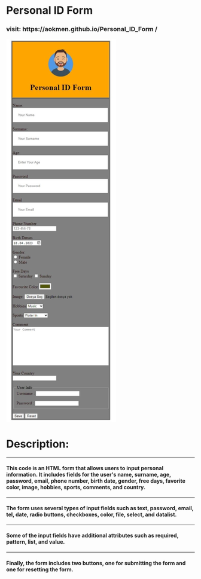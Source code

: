 # Personal ID Form

<h3>visit: https://aokmen.github.io/Personal_ID_Form
/</h3>
<img alt="alt_text" src="./images/img.jpeg"/>

# Description:
---
#### This code is an HTML form that allows users to input personal information. It includes fields for the user's name, surname, age, password, email, phone number, birth date, gender, free days, favorite color, image, hobbies, sports, comments, and country.
---
#### The form uses several types of input fields such as text, password, email, tel, date, radio buttons, checkboxes, color, file, select, and datalist.
---
#### Some of the input fields have additional attributes such as required, pattern, list, and value.
---
#### Finally, the form includes two buttons, one for submitting the form and one for resetting the form.
